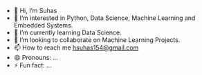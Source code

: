 - 👋 Hi, I’m Suhas
- 👀 I’m interested in Python, Data Science, Machine Learning and Embedded Systems.
- 🌱 I’m currently learning Data Science.
- 💞️ I’m looking to collaborate on Machine Learning Projects.
- 📫 How to reach me hsuhas154@gmail.com
- 😄 Pronouns: ...
- ⚡ Fun fact: ...

<!---
hsuhas154/hsuhas154 is a ✨ special ✨ repository because its `README.md` (this file) appears on your GitHub profile.
You can click the Preview link to take a look at your changes.
--->
